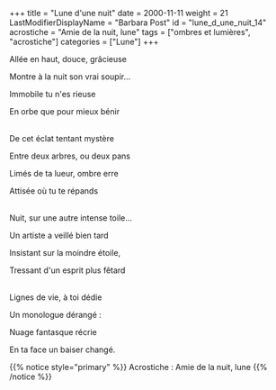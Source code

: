 +++
title = "Lune d'une nuit"
date = 2000-11-11
weight = 21
LastModifierDisplayName = "Barbara Post"
id = "lune_d_une_nuit_14"
acrostiche = "Amie de la nuit, lune"
tags = ["ombres et lumières", "acrostiche"]
categories = ["Lune"]
+++

Allée en haut, douce, grâcieuse

Montre à la nuit son vrai soupir...

Immobile tu n'es rieuse

En orbe que pour mieux bénir

 \
De cet éclat tentant mystère

Entre deux arbres, ou deux pans

Limés de ta lueur, ombre erre

Attisée où tu te répands

 \
Nuit, sur une autre intense toile...

Un artiste a veillé bien tard

Insistant sur la moindre étoile,

Tressant d'un esprit plus fêtard

 \
Lignes de vie, à toi dédie

Un monologue dérangé :

Nuage fantasque récrie

En ta face un baiser changé.

{{% notice style="primary" %}}
Acrostiche : Amie de la nuit, lune
{{% /notice %}}

